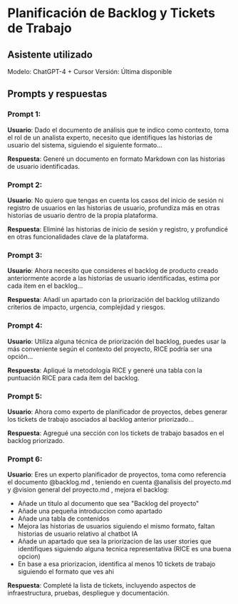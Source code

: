# Planificación de Backlog y Tickets de Trabajo

## Asistente utilizado
Modelo: ChatGPT-4 + Cursor
Versión: Última disponible

## Prompts y respuestas

### Prompt 1:
**Usuario**: Dado el documento de análisis que te indico como contexto, toma el rol de un analista experto, necesito que identifiques las historias de usuario del sistema, siguiendo el siguiente formato...

**Respuesta**: Generé un documento en formato Markdown con las historias de usuario identificadas.

### Prompt 2:
**Usuario**: No quiero que tengas en cuenta los casos del inicio de sesión ni registro de usuarios en las historias de usuario, profundiza más en otras historias de usuario dentro de la propia plataforma.

**Respuesta**: Eliminé las historias de inicio de sesión y registro, y profundicé en otras funcionalidades clave de la plataforma.

### Prompt 3:
**Usuario**: Ahora necesito que consideres el backlog de producto creado anteriormente acorde a las historias de usuario identificadas, estima por cada ítem en el backlog...

**Respuesta**: Añadí un apartado con la priorización del backlog utilizando criterios de impacto, urgencia, complejidad y riesgos.

### Prompt 4:
**Usuario**: Utiliza alguna técnica de priorización del backlog, puedes usar la más conveniente según el contexto del proyecto, RICE podría ser una opción...

**Respuesta**: Apliqué la metodología RICE y generé una tabla con la puntuación RICE para cada ítem del backlog.

### Prompt 5:
**Usuario**: Ahora como experto de planificador de proyectos, debes generar los tickets de trabajo asociados al backlog anterior priorizado...

**Respuesta**: Agregué una sección con los tickets de trabajo basados en el backlog priorizado.

### Prompt 6:
**Usuario**: Eres un experto planificador de proyectos, toma como referencia el documento @backlog.md , teniendo en cuenta @analisis del proyecto.md y @vision general del proyecto.md , mejora el backlog:

- Añade un titulo al documento que sea "Backlog del proyecto"
- Añade una pequeña introduccion como apartado
- Añade una tabla de contenidos
- Mejora las historias de usuarios siguiendo el mismo formato, faltan historias de usuario relativo al chatbot IA
- Añade un apartado que sea la priorizacion de las user stories que identifiques siguiendo alguna tecnica representativa (RICE es una buena opcion)
- En base a esa priorizacion, identifica al menos 10 tickets de trabajo siguiendo el formato que ves ahi

**Respuesta**: Completé la lista de tickets, incluyendo aspectos de infraestructura, pruebas, despliegue y documentación.


